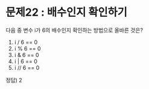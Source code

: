 # 문제22 : 배수인지 확인하기

다음 중 변수 i가 6의 배수인지 확인하는 방법으로 올바른 것은?

1.  i / 6 == 0
2.  i % 6 == 0
3.  i & 6 == 0
4.  i | 6 == 0
5.  i // 6 == 0

정답) 2
